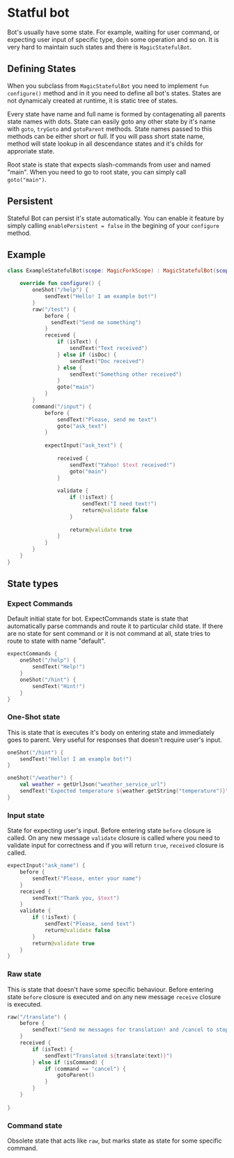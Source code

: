 # Statful bot

Bot's usually have some state. For example, waiting for user command, or expecting user input of specific type, doin some operation and so on. It is very hard to maintain such states and there is `MagicStatefulBot`.

## Defining States

When you subclass from `MagicStatefulBot` you need to implement `fun configure()` method and in it you need to define all bot's states. States are not dynamicaly created at runtime, it is static tree of states.

Every state have name and full name is formed by contagenating all parents state names with dots. State can easily goto any other state by it's name with `goto`, `tryGoto` and `gotoParent` methods. State names passed to this methods can be either short or full. If you will pass short state name, method will state lookup in all descendance states and it's childs for approriate state. 

Root state is state that expects slash-commands from user and named "main". When you need to go to root state, you can simply call `goto("main")`.

## Persistent

Stateful Bot can persist it's state automatically. You can enable it feature by simply calling `enablePersistent = false` in the begining of your `configure` method.

## Example

```kotlin
class ExampleStatefulBot(scope: MagicForkScope) : MagicStatefulBot(scope) {

    override fun configure() {
        oneShot("/help") {
            sendText("Hello! I am example bot!")
        }
        raw("/test") {
            before {
              sendText("Send me something")
            }
            received {
                if (isText) {
                    sendText("Text received")
                } else if (isDoc) {
                    sendText("Doc received")
                } else {
                    sendText("Something other received")
                }
                goto("main")
            }
        }
        command("/input") {
            before {
                sendText("Please, send me text")
                goto("ask_text")
            }
            
            expectInput("ask_text") {
            
                received {
                    sendText("Yahoo! $text received!")
                    goto("main")
                }
                
                validate {
                    if (!isText) {
                        sendText("I need text!")
                        return@validate false
                    }
                    
                    return@validate true
                }
            }
        }
    }
}
```

## State types

### Expect Commands

Default initial state for bot. ExpectCommands state is state that automatically parse commands and route it to particular child state. If there are no state for sent command or it is not command at all, state tries to route to state with name "default".

```kotlin
expectCommands {
    oneShot("/help") {
        sendText("Help!")
    }
    oneShot("/hint") {
        sendText("Hint!")
    }
}
```

### One-Shot state
This is state that is executes it's body on entering state and immediately goes to parent. Very useful for responses that doesn't require user's input.

```kotlin
oneShot("/hint") {
    sendText("Hello! I am example bot!")
}

oneShot("/weather") {
    val weather = getUrlJson("weather_service_url")
    sendText("Expected temperature ${weather.getString("temperature")}")
}
```

### Input state
State for expecting user's input. Before entering state `before` closure is called. On any new message `validate` closure is called where you need to validate input for correctness and if you will return `true`, `received` closure is called.

```kotlin
expectInput("ask_name") {
    before {
        sendText("Please, enter your name")
    }
    received {
        sendText("Thank you, $text")
    }
    validate {
        if (!isText) {
            sendText("Please, send text")
            return@validate false
        }
        return@validate true
    }
}
```

### Raw state
This is state that doesn't have some specific behaviour. Before entering state `before` closure is executed and on any new message `receive` closure is executed.

```kotlin
raw("/translate") {
    before {
        sendText("Send me messages for translation! and /cancel to stop.")
    }
    received {
        if (isText) {
            sendText("Translated ${translate(text)}")
        } else if (isCommand) {
            if (command == "cancel") {
                gotoParent()
            }
        }
    }
    
}
```

### Command state
Obsolete state that acts like `raw`, but marks state as state for some specific command.
